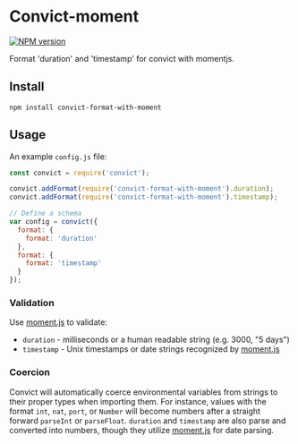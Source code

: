 # Convict-moment

[![NPM version](http://img.shields.io/npm/v/convict-format-with-moment.svg)](https://www.npmjs.org/package/convict-format-with-moment)

Format 'duration' and 'timestamp' for convict with momentjs.

## Install

```shell
npm install convict-format-with-moment
```

## Usage

An example `config.js` file:

```javascript
const convict = require('convict');

convict.addFormat(require('convict-format-with-moment').duration);
convict.addFormat(require('convict-format-with-moment').timestamp);

// Define a schema
var config = convict({
  format: {
    format: 'duration'
  },
  format: {
    format: 'timestamp'
  }
});
```

### Validation

Use [moment.js](http://momentjs.com/) to validate:

* `duration` - milliseconds or a human readable string (e.g. 3000, "5 days")
* `timestamp` - Unix timestamps or date strings recognized by [moment.js](http://momentjs.com/)

### Coercion

Convict will automatically coerce environmental variables from strings to their proper types when importing them. For instance, values with the format `int`, `nat`, `port`, or `Number` will become numbers after a straight forward `parseInt` or `parseFloat`. `duration` and `timestamp` are also parse and converted into numbers, though they utilize [moment.js](http://momentjs.com/) for date parsing.
